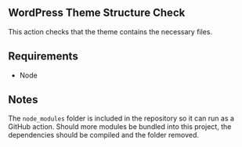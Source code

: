 ## WordPress Theme Structure Check

This action checks that the theme contains the necessary files.

## Requirements

- Node

## Notes

The `node_modules` folder is included in the repository so it can run as a GitHub action. Should more modules be bundled into this project, the dependencies should be compiled and the folder removed.